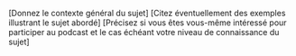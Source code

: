 [Donnez le contexte général du sujet]
[Citez éventuellement des exemples illustrant le sujet abordé]
[Précisez si vous êtes vous-même intéressé pour participer au podcast et le cas échéant votre niveau de connaissance du sujet]
